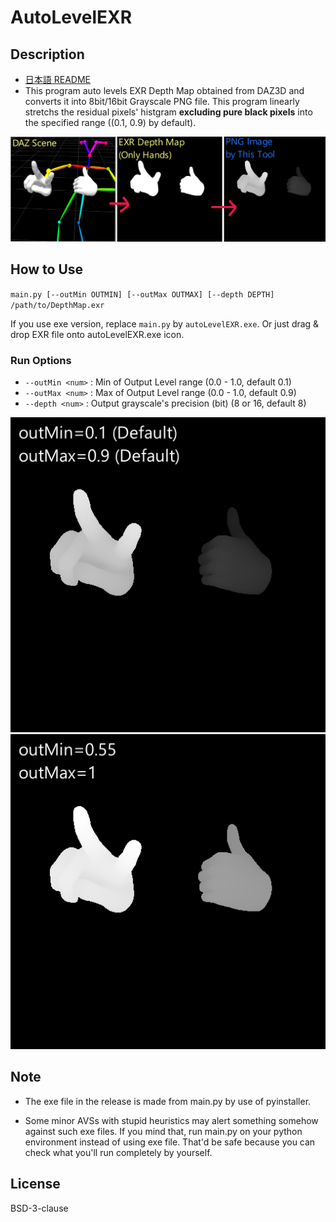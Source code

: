 # AutoLevelEXR

## Description
* [日本語 README](./README_jp.md)
* This program auto levels EXR Depth Map obtained from DAZ3D and converts it into 8bit/16bit Grayscale PNG file.
  This program linearly stretchs the residual pixels' histgram **excluding pure black pixels** into the specified range ((0.1, 0.9) by default).

![sample1](./imgs/1.png)

## How to Use
`main.py [--outMin OUTMIN] [--outMax OUTMAX] [--depth DEPTH] /path/to/DepthMap.exr`

If you use exe version, replace `main.py` by `autoLevelEXR.exe`.
Or just drag & drop EXR file onto autoLevelEXR.exe icon.

### Run Options
 - `--outMin <num>` : Min of Output Level range (0.0 - 1.0, default 0.1)
 - `--outMax <num>` : Max of Output Level range (0.0 - 1.0, default 0.9)
 - `--depth <num>` : Output grayscale's precision (bit) (8 or 16, default 8)

![sample1](./imgs/2.png) ![sample1](./imgs/3.png)

## Note
* The exe file in the release is made from main.py by use of pyinstaller.
 - Some minor AVSs with stupid heuristics may alert something somehow against such exe files.
   If you mind that, run main.py on your python environment instead of using exe file.
   That'd be safe because you can check what you'll run completely by yourself.

## License
BSD-3-clause
